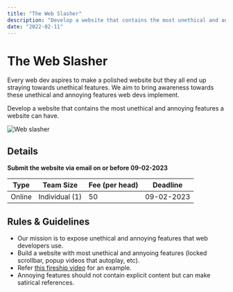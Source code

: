```yaml
---
title: "The Web Slasher"
description: "Develop a website that contains the most unethical and annoying features a website can have. "
date: "2022-02-11"
---
```


# The Web Slasher

Every web dev aspires to make a polished website but they all end up straying towards unethical features. We aim to bring awareness towards these unethical and annoying features web devs implement.

Develop a website that contains the most unethical and annoying features a website can have.

<img src="/posters/13.png" alt="Web slasher" class="w-full lg:w-96 mx-auto object-cover" />

## Details

**Submit the website via email on or before 09-02-2023**

| Type   | Team Size      | Fee (per head) | Deadline   |
| ------ | -------------- | -------------- | ---------- |
| Online | Individual (1) | 50             | 09-02-2023 |

## Rules & Guidelines

-   Our mission is to expose unethical and annoying features that web developers use.
-   Build a website with most unethical and annyoing features (locked scrollbar, popup videos that autoplay, etc).
-   Refer [this fireship video](https://www.youtube.com/shorts/8B20fRB78nA) for an example.
-   Annoying features should not contain explicit content but can make satirical references.
